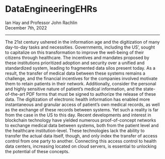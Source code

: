 # DataEngineeringEHRs
Ian Hay and Professor John Rachlin  
December 7th, 2022

---

The 21st century ushered in the information age and the digitization of many day-to-day tasks and necessities. Governments, including the US’, sought to capitalize on this transformation to improve the well-being of their citizens through healthcare. The incentives and mandates proposed by these institutions prioritized adoption and security over a unified and standardized system, leading to fragmented data silos present today. As a result, the transfer of medical data between these systems remains a challenge, and the financial incentives for the companies involved motivate them to retain patients in their network. Additionally, consider the personal and highly sensitive nature of patient’s medical information, and the state-of-the-art PDF forms that must be signed to authorize the release of these data. The digitization of electronic health information has enabled more instantaneous and granular access of patient’s own medical records, as well as the exchange of these records between systems. Yet such a reality is far from the case in the US to this day. Recent developments and interest in blockchain technology have yielded numerous proof-of-concept networks to exchange medical data between systems, both from the patient level and the healthcare institution-level. These technologies lack the ability to transfer the actual data itself, though, and only index the transfer of access control from one party to another. Connecting this access control to health data centers, increasing located on cloud servers, is essential to unlocking the potential of these concepts.

